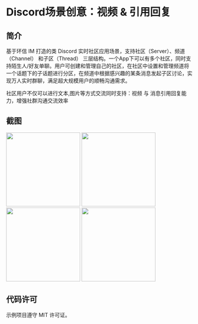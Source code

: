 # Discord场景创意：视频 & 引用回复

## 简介
基于环信 IM 打造的类 Discord 实时社区应用场景，支持社区（Server）、频道（Channel） 和子区（Thread） 三层结构。一个App下可以有多个社区，同时支持陌生人/好友单聊。用户可创建和管理自己的社区，在社区中设置和管理频道将一个话题下的子话题进行分区，在频道中根据感兴趣的某条消息发起子区讨论，实现万人实时群聊，满足超大规模用户的顺畅沟通需求。

社区用户不仅可以进行文本,图片等方式交流同时支持：视频 与 消息引用回复能力，增强社群沟通交流效率


## 截图
<span><img src="https://user-images.githubusercontent.com/15797691/209431375-09519a6f-b497-40d2-b8ee-46123bba2049.png" width="200px"></span>
<span><img src="https://user-images.githubusercontent.com/15797691/209431483-2dfe1ff8-4179-42c3-8494-db52898483b5.png" width="200px"></span>
<span><img src="https://user-images.githubusercontent.com/15797691/209430308-8e4355b4-da6d-41d6-a0c8-335d57a990b2.png" width="200px"></span>
<span><img src="https://user-images.githubusercontent.com/15797691/209430691-bf00f047-d81f-4e23-8a3e-35ddc41fde77.png" width="200px"></span>



## 代码许可
示例项目遵守 MIT 许可证。

